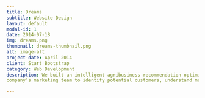 ```yaml
---
title: Dreams
subtitle: Website Design
layout: default
modal-id: 1
date: 2014-07-18
img: dreams.png
thumbnail: dreams-thumbnail.png
alt: image-alt
project-date: April 2014
client: Start Bootstrap
category: Web Development
description: We built an intelligent agribusiness recommendation optimization engine AGRO, developed to support an agri-science
company’s marketing team to identify potential customers, understand market needs, and provide customized and accurate marketing recommendations regarding individual farmers.

---
```


